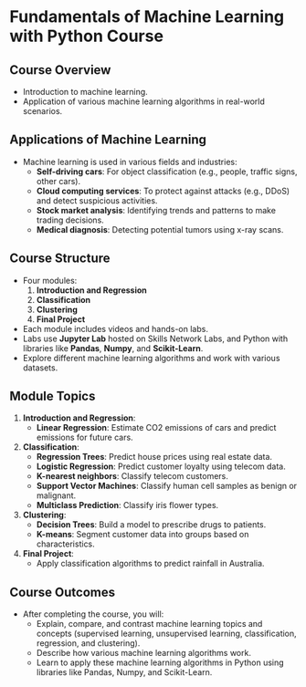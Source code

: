 # Fundamentals of Machine Learning with Python Course

## Course Overview
- Introduction to machine learning.
- Application of various machine learning algorithms in real-world scenarios.

## Applications of Machine Learning
- Machine learning is used in various fields and industries:
  - **Self-driving cars**: For object classification (e.g., people, traffic signs, other cars).
  - **Cloud computing services**: To protect against attacks (e.g., DDoS) and detect suspicious activities.
  - **Stock market analysis**: Identifying trends and patterns to make trading decisions.
  - **Medical diagnosis**: Detecting potential tumors using x-ray scans.

## Course Structure
- Four modules:
  1. **Introduction and Regression**
  2. **Classification**
  3. **Clustering**
  4. **Final Project**
- Each module includes videos and hands-on labs.
- Labs use **Jupyter Lab** hosted on Skills Network Labs, and Python with libraries like **Pandas**, **Numpy**, and **Scikit-Learn**.
- Explore different machine learning algorithms and work with various datasets.

## Module Topics
1. **Introduction and Regression**:
   - **Linear Regression**: Estimate CO2 emissions of cars and predict emissions for future cars.
2. **Classification**:
   - **Regression Trees**: Predict house prices using real estate data.
   - **Logistic Regression**: Predict customer loyalty using telecom data.
   - **K-nearest neighbors**: Classify telecom customers.
   - **Support Vector Machines**: Classify human cell samples as benign or malignant.
   - **Multiclass Prediction**: Classify iris flower types.
3. **Clustering**:
   - **Decision Trees**: Build a model to prescribe drugs to patients.
   - **K-means**: Segment customer data into groups based on characteristics.
4. **Final Project**:
   - Apply classification algorithms to predict rainfall in Australia.

## Course Outcomes
- After completing the course, you will:
  - Explain, compare, and contrast machine learning topics and concepts (supervised learning, unsupervised learning, classification, regression, and clustering).
  - Describe how various machine learning algorithms work.
  - Learn to apply these machine learning algorithms in Python using libraries like Pandas, Numpy, and Scikit-Learn.
